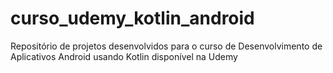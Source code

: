 # curso_udemy_kotlin_android
Repositório de projetos desenvolvidos para o curso de Desenvolvimento de Aplicativos Android usando Kotlin disponível na Udemy

